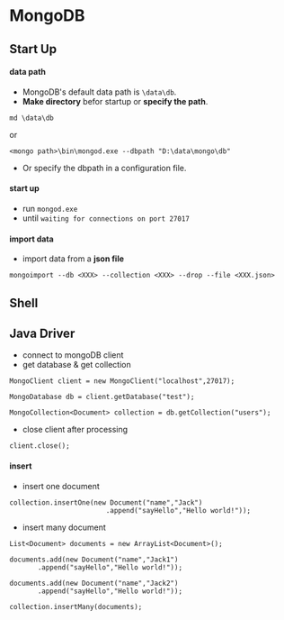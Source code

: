 # MongoDB

## Start Up
#### data path
- MongoDB's default data path is `\data\db`.
- **Make directory** befor startup or **specify the path**.

 ```
 md \data\db
 ```

 or

 ```
 <mongo path>\bin\mongod.exe --dbpath "D:\data\mongo\db"
 ```

- Or specify the dbpath in a configuration file.

#### start up
- run `mongod.exe`
- until `waiting for connections on port 27017`

#### import data
- import data from a **json file**

 ```
 mongoimport --db <XXX> --collection <XXX> --drop --file <XXX.json>
 ```

## Shell



## Java Driver
- connect to mongoDB client
- get database & get collection

 ```
 MongoClient client = new MongoClient("localhost",27017);

 MongoDatabase db = client.getDatabase("test");

 MongoCollection<Document> collection = db.getCollection("users");
 ```

- close client after processing

 ```
 client.close();
 ```

#### insert
- insert one document

 ```
 collection.insertOne(new Document("name","Jack")
                         .append("sayHello","Hello world!"));
 ```

- insert many document

 ```
 List<Document> documents = new ArrayList<Document>();

 documents.add(new Document("name","Jack1")
        .append("sayHello","Hello world!"));

 documents.add(new Document("name","Jack2")
        .append("sayHello","Hello world!"));

 collection.insertMany(documents);
 ```



